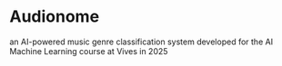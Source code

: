 # Audionome
an AI-powered music genre classification system developed for the AI Machine Learning course at Vives in 2025
